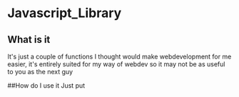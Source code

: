 # Javascript_Library
## What is it
It's just a couple of functions I thought would make webdevelopment for me easier, it's entirely suited for my way of webdev so it may not be as useful to you as the next guy

##How do I use it
Just put 
<script src="Assets/Scripts/Javascript_Library"></script>

